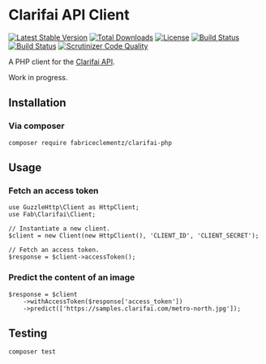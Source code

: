 # Clarifai API Client

[![Latest Stable Version](https://poser.pugx.org/fabriceclementz/clarifai-php/v/stable)](https://packagist.org/packages/fabriceclementz/clarifai-php)
[![Total Downloads](https://poser.pugx.org/fabriceclementz/clarifai-php/downloads)](https://packagist.org/packages/fabriceclementz/clarifai-php)
[![License](https://poser.pugx.org/fabriceclementz/clarifai-php/license)](https://packagist.org/packages/fabriceclementz/clarifai-php)
[![Build Status](https://travis-ci.org/fabriceclementz/clarifai-php.svg?branch=master)](https://travis-ci.org/fabriceclementz/clarifai-php)
[![Build Status](https://travis-ci.org/fabriceclementz/clarifai-php.svg?branch=master)](https://travis-ci.org/fabriceclementz/clarifai-php)
[![Scrutinizer Code Quality](https://scrutinizer-ci.com/g/fabriceclementz/clarifai-php/badges/quality-score.png?b=master)](https://scrutinizer-ci.com/g/fabriceclementz/clarifai-php/?branch=master)


A PHP client for the [Clarifai API](https://developer.clarifai.com).

Work in progress.

## Installation

### Via composer

```
composer require fabriceclementz/clarifai-php
```

## Usage

### Fetch an access token

```
use GuzzleHttp\Client as HttpClient;
use Fab\Clarifai\Client;

// Instantiate a new client.
$client = new Client(new HttpClient(), 'CLIENT_ID', 'CLIENT_SECRET');

// Fetch an access token.
$response = $client->accessToken();
```

### Predict the content of an image

```
$response = $client
    ->withAccessToken($response['access_token'])
    ->predict(['https://samples.clarifai.com/metro-north.jpg']);
```

## Testing

```
composer test
```
